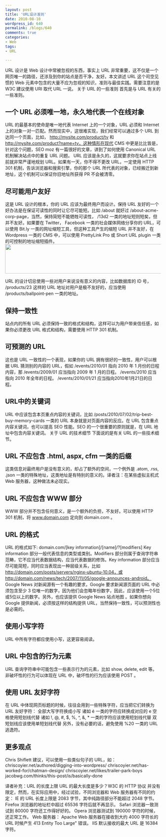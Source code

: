 ```yaml
---
layout: post
title: 'URL设计准则'
date: 2010-08-10
wordpress_id: 640
permalink: /blogs/640
comments: true
categories:
- Web
tags:
- URL

---
```

URL 设计是 Web 设计中常被忽视的东西，事实上 URL 非常重要，这不仅是一个网页唯一的路径，还涉及到你的站点是否干净，友好。本文讲述 URL 这个司空见惯的 Web 元素中包含的大量不应为忽视的知识，准则与最佳实践。需要注意的是 W3C 建议使用 URI 取代 URL 一说。
关于 URL 的一些准则
首先是与 URL 有关的一些准则。
 
## 一个 URL 必须唯一地，永久地代表一个在线对象
URL 的最基本的使命是唯一地代表 Internet 上的一个对象，URL 必须和 Internet 上的对象一对一匹配。然而现实中，这很难实现，我们经常可以通过多个 URL 到达同一个页面，比如， http://mysite.com/product/tv 和 http://mysite.com/product?name=tv，这种情形在现代 CMS 中更是比比皆是，针对这个问题，SEO moz 有一篇很好的文章，讲到了如何使用 Canonical URL 机制解决站点中的重复 URL 问题。
URL 应该是永久的，这就要求你在站点上线前就非常严谨地规划 URL。如果有一天，你不得不更改 URL，一定使用 HTTP 301 机制，告诉浏览器和搜索引擎，你的那个 URL 所代表的对象，已经搬迁到新地址，这个机制可以保证你旧地址所获得 PR 不会被清零。
 
## 尽可能用户友好
这是 URL 设计的根本，你的 URL 应该为最终用户而设计。保持 URL 友好的一个好办法是在保证可读性的同时让它尽可能短。比如 /about 就好过 /about-acme-corp-page，当然，保持简短不能牺牲可读性， /13d2 一类的地址短则短矣，但并不友好。如果要在 Twitter， Facebook 一类的社会媒体网络分享你的 URL，可以使用 Bit.ly 一类的网址缩短工具，但这种工具产生的缩短 URL 并不友好，在 Wordpress 一类的 CMS 中，可以使用 PrettyLink Pro 或 Short URL plugin 一类的可控制的地址缩短插件。
<img alt="" src="http://cdn.css-tricks.com/wp-content/uploads/2010/07/wordpresshortlink.png" title="尽可能的友好的URL" class="alignnone" width="517" height="95" />

URL 的设计切忌使用一些对用户来说没有意义的内容，比如数据库的 ID 号， /products/23 这样的 URL 地址对用户是极不友好的，应当使用 /products/ballpoint-pen 一类的地址。
 
## 保持一致性
站点内的所有 URL 必须保持一致的格式和结构，这样可以为用户带来信任感，如果你必须更改 URL 格式和结构，需要使用 HTTP 301 机制。
 
## 可预测的 URL
这也是 URL 一致性的一个表现，如果你的 URL 拥有很好的一致性，用户可以根据 URL 猜测别的内容的 URL，假如 /events/2010/01 指向 2010 年 1 月份的日程内容，那
/events/2009/01 应当指向 2009 年 1 月的日程。
/events/2010 应当指向 2010 年全年的日程。
/events/2010/01/21 应当指向2010年1月21日的日程。
 
## URL中的关键词
URL 中应该包含本页重点内容的关键词，比如 /posts/2010/07/02/trip-best-buy-memory-cards 一类的 URL 本身就是对页面内容的反应。在 URL 包含重点内容关键词，也可以提高 SEO 性能。SEO 的一个很重要的原则就是，在 URL 地址中包含内容关键词。
关于 URL 的技术细节
下面说的是有关 URL 的一些技术细节。
 
## URL 不应包含 .html, aspx, cfm 一类的后缀
这类信息对最终用户是没有意义的，却占了额外的空间，一个例外是 .atom, .rss, .json 一类的特殊地址，这类地址是有特别的意义的。译者注：在某些虚拟主机式 Web 服务器，这种做法未必现实。
 
## URL 不应包含 WWW 部分
WWW 部分并不包含任何意义，是一个额外的负担，不友好。可以使用 HTTP 301 机制，将 www.domain.com 定向到 domain.com 。
 
## URL 的格式
URL 的格式如下:
domain.com/[key information]/[name]/?[modifiers]
Key information 部分一般代表信息的类型或类别。Modifiers 部分则属于查询字符串范畴，它不应当代表数据结构，应当代表数据的修饰。Key information 部分应当尽可能简短，同时应当表现出一种层级关系，比如 http://domain.com/posts/servers/nginx-ubuntu-10.04，或 http://domain.com/news/tech/2007/11/05/google-announces-android。
Google News 对新闻源有一个有趣的要求，Google 要求新闻源页面的 URL 中必须包含至少 3 位唯一的数字，因为他们会忽略年份数字，因此，应该使用一个5位或5位以上的数字。另外，也应该提供 Google News 站点地图 。如果你想向 Google 提供新闻，必须按这样的结构提供 URL，当然保持一致性，可以预测性也是必需的。
 
## 使用小写字符
URL 中所有字符都应使用小写，这更容易阅读。
 
## URL 中包含的行为元素
URL 查询字符串中可能包含一些表示行为的元素，比如 show, delete, edit 等。非破坏性的行为可以体现在 URL 中，破坏性的行为应该使用 POST 。
 
## 使用 URL 友好字符
在 URL 中体现网页标题的时候，往往会用到一些特殊字符，应当把它们转换为 URL 友好字符：
全部大写字符换成小写
诸如 é 一类的字符应转换成对应的 e
空格使用短划线代替
诸如 !, @, #, $, %, ^, &, * 一类的字符应该使用短划线代替
双短划线应该使用单短划线代替
另外，没有必要的话，避免使用 %20 一类的 URL 逃逸符。
 
## 更多观点
Chris Shiflett 建议，可以使用一些类似句子的 URL，如：
chriscoyier.net/authored/digging-into-wordpress/
chriscoyier.net/has-worked-for/chatman-design/
chriscoyier.net/likes/trailer-park-boys
jacobwg.com/thinks/this-post/is/basically-done
 
译者补充：URL 的长度上限
URL 的最大长度是多少？W3C 的 HTTP 协议 并没有限定，然而，在实际应用中，经过试验，不同浏览器和 Web 服务器有不同的约定：
IE 的 URL 长度上限是 2083 字节，其中纯路径部分不能超过 2048 字节。
Firefox 浏览器的地址栏中超过 65536 字符后就不再显示。
Safari 浏览器一致测试到 80000 字符还工作得好好的。
Opera 浏览器测试到 190000 字符的时候，还正常工作。
Web 服务器：
Apache Web 服务器在接收到大约 4000 字符长的 URL 时候产生 413 Entity Too Large" 错误。
IIS 默认接收的最大 URL 是 16384 字符。
